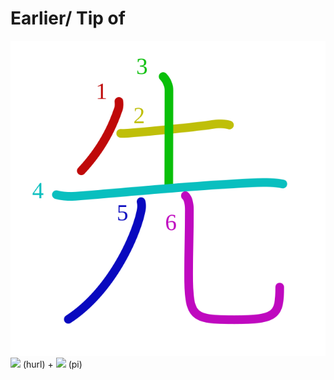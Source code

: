 # Earlier/ Tip of
![](../kanji-colorize/5148.svg)
![](http://www.kanjidamage.com/assets/radsmall/hurl-dad71cee2ca01c257abf22a6d9a51a91ff936aefd0637adbc939d98da14ed4e9.jpg) (hurl) + ![](http://www.kanjidamage.com/assets/radsmall/pi-f6ac26cbd90eb87badd836999b47cd54ca21a1745c6789b9ecfe44f957f7cf17.jpg) (pi)
